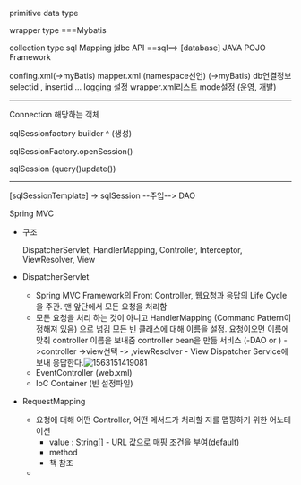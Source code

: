 primitive data type

wrapper type 	===Mybatis

collection type    sql Mapping		jdbc API  ==sql==>    [database]
JAVA POJO 			Framework



confing.xml(->myBatis)   		mapper.xml (namespace선언) (->myBatis)
db연결정보								selectid , insertid ...
logging 설정
wrapper.xml리스트
mode설정 (운영, 개발)

------

Connection 해당하는 객체

sqlSessionfactory builder
^
(생성) 

sqlSessionFactory.openSession()

sqlSession (query()update())

------

[sqlSessionTemplate] -> sqlSession --주입--> DAO 

Spring MVC 

- 구조

  DispatcherServlet, HandlerMapping, Controller, Interceptor, ViewResolver, View

- DispatcherServlet

  - Spring MVC Framework의 Front Controller, 웹요청과 응답의 Life Cycle을 주관.
    맨 앞단에서 모든 요청을 처리함 
  - 모든 요청을 처리 하는 것이 아니고 HandlerMapping (Command Pattern이 정해져 있음) 으로 넘김
    모든 빈 클래스에 대해 이름을 설정. 
    요청이오면 이름에 맞춰 controller 이름을 보내줌
    controller  bean을 만듦
    서비스 (-DAO or ) ->controller ->view선택 -> ,viewResolver - View Dispatcher Service에 보내 응답한다.![1563151419081](C:\Users\student\AppData\Roaming\Typora\typora-user-images\1563151419081.png)
  - EventController (web.xml)
  - IoC Container (빈 설정파일)

- RequestMapping

  - 요청에 대해 어떤 Controller, 어떤 메서드가 처리할 지를 맵핑하기 위한 어노테이션
    - value : String[] - URL 값으로 매핑 조건을 부여(default)
    - method
    - 책 참조
  - 